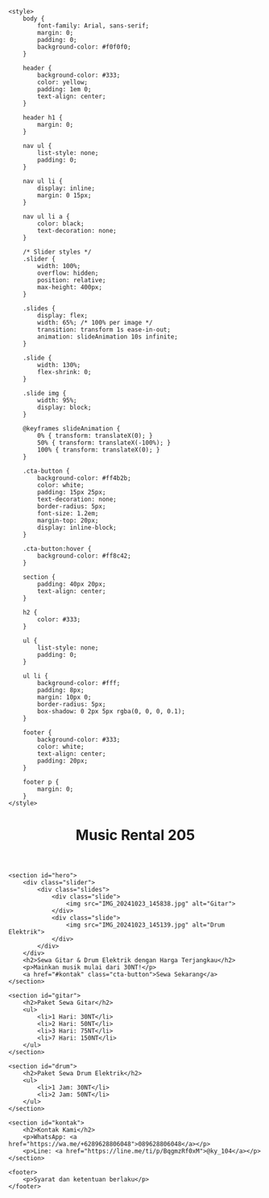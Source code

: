 <!DOCTYPE html>
<html lang="en">
<head>
    <meta charset="UTF-8">
    <meta name="viewport" content="width=device-width, initial-scale=1.0">
    <title>Sewa Gitar & Drum Elektrik</title>

    <style>
        body {
            font-family: Arial, sans-serif;
            margin: 0;
            padding: 0;
            background-color: #f0f0f0;
        }

        header {
            background-color: #333;
            color: yellow;
            padding: 1em 0;
            text-align: center;
        }

        header h1 {
            margin: 0;
        }

        nav ul {
            list-style: none;
            padding: 0;
        }

        nav ul li {
            display: inline;
            margin: 0 15px;
        }

        nav ul li a {
            color: black;
            text-decoration: none;
        }

        /* Slider styles */
        .slider {
            width: 100%;
            overflow: hidden;
            position: relative;
            max-height: 400px;
        }

        .slides {
            display: flex;
            width: 65%; /* 100% per image */
            transition: transform 1s ease-in-out;
            animation: slideAnimation 10s infinite;
        }

        .slide {
            width: 130%;
            flex-shrink: 0;
        }

        .slide img {
            width: 95%;
            display: block;
        }

        @keyframes slideAnimation {
            0% { transform: translateX(0); }
            50% { transform: translateX(-100%); }
            100% { transform: translateX(0); }
        }

        .cta-button {
            background-color: #ff4b2b;
            color: white;
            padding: 15px 25px;
            text-decoration: none;
            border-radius: 5px;
            font-size: 1.2em;
            margin-top: 20px;
            display: inline-block;
        }

        .cta-button:hover {
            background-color: #ff8c42;
        }

        section {
            padding: 40px 20px;
            text-align: center;
        }

        h2 {
            color: #333;
        }

        ul {
            list-style: none;
            padding: 0;
        }

        ul li {
            background-color: #fff;
            padding: 8px;
            margin: 10px 0;
            border-radius: 5px;
            box-shadow: 0 2px 5px rgba(0, 0, 0, 0.1);
        }

        footer {
            background-color: #333;
            color: white;
            text-align: center;
            padding: 20px;
        }

        footer p {
            margin: 0;
        }
    </style>
</head>
<body>
    <header>
        <h1>Music Rental 205</h1>
        <nav>
            <!-- You can add navigation here if needed -->
        </nav>
    </header>

    <section id="hero">
        <div class="slider">
            <div class="slides">
                <div class="slide">
                    <img src="IMG_20241023_145838.jpg" alt="Gitar">
                </div>
                <div class="slide">
                    <img src="IMG_20241023_145139.jpg" alt="Drum Elektrik">
                </div>
            </div>
        </div>
        <h2>Sewa Gitar & Drum Elektrik dengan Harga Terjangkau</h2>
        <p>Mainkan musik mulai dari 30NT!</p>
        <a href="#kontak" class="cta-button">Sewa Sekarang</a>
    </section>

    <section id="gitar">
        <h2>Paket Sewa Gitar</h2>
        <ul>
            <li>1 Hari: 30NT</li>
            <li>2 Hari: 50NT</li>
            <li>3 Hari: 75NT</li>
            <li>7 Hari: 150NT</li>
        </ul>
    </section>

    <section id="drum">
        <h2>Paket Sewa Drum Elektrik</h2>
        <ul>
            <li>1 Jam: 30NT</li>
            <li>2 Jam: 50NT</li>
        </ul>
    </section>

    <section id="kontak">
        <h2>Kontak Kami</h2>
        <p>WhatsApp: <a href="https://wa.me/+6289628806048">089628806048</a></p>
        <p>Line: <a href="https://line.me/ti/p/BqgmzRf0xM">@ky_104</a></p>
    </section>

    <footer>
        <p>Syarat dan ketentuan berlaku</p>
    </footer>
</body>
</html>
